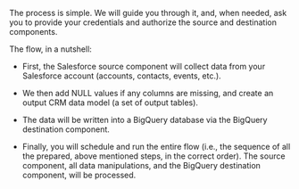 The process is simple. We will guide you through it, and, when needed, ask you to provide your credentials and authorize the source and destination components.
 
The flow, in a nutshell:

- First, the Salesforce source component will collect data from your Salesforce account (accounts, contacts, events, etc.).

- We then add NULL values if any columns are missing, and create an output CRM data model (a set of output tables). 

- The data will be written into a BigQuery database via the BigQuery destination component.

- Finally, you will schedule and run the entire flow (i.e., the sequence of all the prepared, above mentioned steps, in the correct order). The source component, all data manipulations, and the BigQuery destination component, will be processed.
